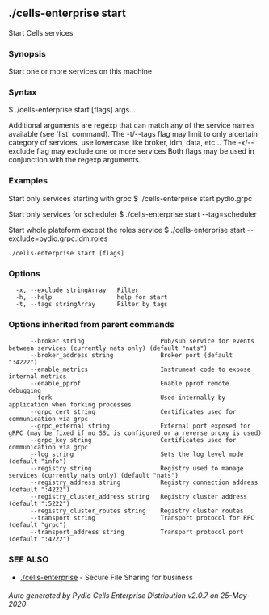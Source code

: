 ## ./cells-enterprise start

Start Cells services

### Synopsis

Start one or more services on this machine

### Syntax

$ ./cells-enterprise start [flags] args...

Additional arguments are regexp that can match any of the service names available (see 'list' command).
The -t/--tags flag may limit to only a certain category of services, use lowercase like broker, idm, data, etc...
The -x/--exclude flag may exclude one or more services
Both flags may be used in conjunction with the regexp arguments.

### Examples

Start only services starting with grpc
$ ./cells-enterprise start pydio.grpc

Start only services for scheduler
$ ./cells-enterprise start --tag=scheduler

Start whole plateform except the roles service
$ ./cells-enterprise start --exclude=pydio.grpc.idm.roles



```
./cells-enterprise start [flags]
```

### Options

```
  -x, --exclude stringArray   Filter
  -h, --help                  help for start
  -t, --tags stringArray      Filter by tags
```

### Options inherited from parent commands

```
      --broker string                     Pub/sub service for events between services (currently nats only) (default "nats")
      --broker_address string             Broker port (default ":4222")
      --enable_metrics                    Instrument code to expose internal metrics
      --enable_pprof                      Enable pprof remote debugging
      --fork                              Used internally by application when forking processes
      --grpc_cert string                  Certificates used for communication via grpc
      --grpc_external string              External port exposed for gRPC (may be fixed if no SSL is configured or a reverse proxy is used)
      --grpc_key string                   Certificates used for communication via grpc
      --log string                        Sets the log level mode (default "info")
      --registry string                   Registry used to manage services (currently nats only) (default "nats")
      --registry_address string           Registry connection address (default ":4222")
      --registry_cluster_address string   Registry cluster address (default ":5222")
      --registry_cluster_routes string    Registry cluster routes
      --transport string                  Transport protocol for RPC (default "grpc")
      --transport_address string          Transport protocol port (default ":4222")
```

### SEE ALSO

* [./cells-enterprise](./cells-enterprise)	 - Secure File Sharing for business

###### Auto generated by Pydio Cells Enterprise Distribution v2.0.7 on 25-May-2020
